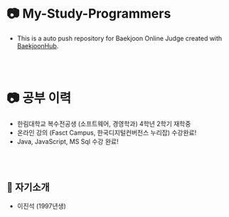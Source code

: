 # 📷 My-Study-Programmers
- This is a auto push repository for Baekjoon Online Judge created with [BaekjoonHub](https://github.com/BaekjoonHub/BaekjoonHub).
<br>
<br>

# 📷 공부 이력
- 한림대학교 복수전공생 (소프트웨어, 경영학과) 4학년 2학기 재학중
- 온라인 강의 (Fasct Campus, 한국디지털컨버전스 누리잡) 수강완료! <br/>
- Java, JavaScript, MS Sql 수강 완료! <br/>
<br>
<br>

## 📝 자기소개
- 이진석 (1997년생)
<br>
<br>
